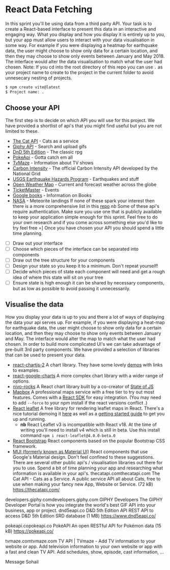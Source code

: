 # React Data Fetching
In this sprint you'll be using data from a third party API. Your task is to create a React-based interface to present this data in an interactive and engaging way. What you display and how you display it is entirely up to you, but your app must allow users to interact with your data visualisation in some way.
For example if you were displaying a heatmap for earthquake data, the user might choose to show only data for a certain location, and then they may choose to show only events between January and May 2018. The interface would alter the data visualisation to match what the user had chosen.
Note:
If you cd into the root directory of this repo you can use `.` as your project name to create to the project in the current folder to avoid unnesecary nesting of projects.
```bash
$ npm create vite@latest
$ Project name: .
```
## Choose your API
The first step is to decide on which API you will use for this project. We have provided a shortlist of api's that you might find useful but you are not limited to these.
- [The Cat API](https://thecatapi.com/) - Cats as a service
- [Giphy API](https://developers.giphy.com/) - Search and upload gifs
- [DnD 5th Edition](https://www.dnd5eapi.co/) - The classic rpg
- [PokeApi](https://pokeapi.co/) - Gotta catch em all
- [TvMaze](https://www.tvmaze.com/api) - Information about TV shows
- [Carbon Intensity](https://api.carbonintensity.org.uk/) - The official Carbon Intensity API developed by the National Grid
- [USGS Earthquake Hazards Program](https://earthquake.usgs.gov/fdsnws/event/1/) - Earthquakes and stuff
- [Open Weather Map](https://openweathermap.org/api) - Current and forecast weather across the globe
- [TicketMaster](https://developer.ticketmaster.com/products-and-docs/apis/discovery-api/v2/) - Events
- [Google books](https://developers.google.com/books/docs/overview) - Information on Books
- [NASA](https://data.nasa.gov/Space-Science/Meteorite-Landings/gh4g-9sfh) - Meteorite landings
If none of these spark your interest then there is a more comprehensive list in this [repo](https://github.com/public-apis/public-apis)
_nb_ Some of these api's require authentication. Make sure you use one that is publicly available to keep your application simple enough for this sprint.
Feel free to do your own research and if you come across something else you'd like to try feel free =]
Once you have chosen your API you should spend a little time planning.
- [ ] Draw out your interface
- [ ] Choose which pieces of the interface can be separated into components
- [ ] Draw out the tree structure for your components
- [ ] Design your state so you keep it to a minimum. Don't repeat yourself!
- [ ] Decide which pieces of state each component will need and get a rough idea of where this state will sit on your tree
- [ ] Ensure state is high enough it can be shared by necessary components, but as low as possible to avoid passing it unnecessarily.
## Visualise the data
How you display your data is up to you and there a lot of ways of displaying the data your api serves up.
For example, if you were displaying a heat-map for earthquake data, the user might choose to show only data for a certain location, and then they may choose to show only events between January and May. The interface would alter the map to match what the user had chosen.
In order to build more complicated UI's we can take advantage of pre-built 3rd party components. We have provided a selection of libraries that can be used to present your data.
- [react-chartjs-2](https://github.com/jerairrest/react-chartjs-2) A chart library. They have some lovely [demos](https://reactchartjs.github.io/react-chartjs-2/#/) with links to examples.
- [react-google-charts](https://www.npmjs.com/package/react-google-charts) A more complex chart library with a wider range of options.
- [nivo-rocks](https://nivo.rocks/components) A React chart library built by a co-creator of [State of JS](https://stateofjs.com/)
- [Mapbox](https://www.mapbox.com/) A professional maps service with a free tier to try out most features. Comes with a [React SDK](https://github.com/alex3165/react-mapbox-gl) for easy integration. (You may need to add `--force` to your npm install if the react versions conflict .)
- [React leaflet](https://react-leaflet.js.org/) A free library for rendering leaflet maps in React. There's a nice tutorial demoing it [here](https://www.youtube.com/watch?v=290VgjkLong) as well as a [getting started guide](https://react-leaflet.js.org/docs/start-installation) to get you up and running.
  - **nb** React Leaflet v3 is incompatible with React v18. At the time of writing you'll need to install v4 which is still in beta. Use this install command `npm i react-leaflet@4.0.0-beta.0`
- [React Bootstrap](https://react-bootstrap.github.io/) React components based on the popular Bootstrap CSS framework.
- [MUI (formerly known as Material UI)](https://mui.com/core/) React components that use Google's Material design.
Don't feel confined to these suggestions. There are several other public api's / visualisation libraries out there for you to use. Spend a bit of time planning your app and researching what information is available in your api's.
thecatapi.comthecatapi.com
The Cat API - Cats as a Service.
A public service API all about Cats, free to use when making your fancy new App, Website or Service. (72 kB)
https://thecatapi.com/

developers.giphy.comdevelopers.giphy.com
GIPHY Developers
The GIPHY Developer Portal is how you integrate the world's best GIF API into your business, app or project.
dnd5eapi.co
D&D 5th Edition API
REST API to access D&D 5th Edition SRD database (1 MB)
https://www.dnd5eapi.co/

pokeapi.copokeapi.co
PokéAPI
An open RESTful API for Pokémon data (15 kB)
https://pokeapi.co/

tvmaze.comtvmaze.com
TV API | TVmaze - Add TV information to your website or app.
Add television information to your own website or app with a fast and clean TV API. Add schedules, show, episode, cast information, ...
















Message Sohail









